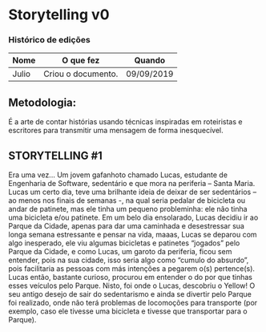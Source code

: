 # Storytelling v0

### Histórico de edições
| Nome|O que fez|Quando|
|-----|---------|------|
| Julio | Criou o documento. | 09/09/2019 |

## Metodologia:
É a arte de contar histórias usando técnicas inspiradas em roteiristas e escritores para transmitir uma mensagem de forma inesquecível.

## STORYTELLING #1
Era uma vez... Um jovem gafanhoto chamado Lucas, estudante de Engenharia de Software, sedentário e que mora na periferia – Santa Maria. Lucas um certo dia, teve uma brilhante ideia de deixar de ser sedentários – ao menos nos finais de semanas -, na qual seria pedalar de bicicleta ou andar de patinete, mas ele tinha um pequeno probleminha: ele não tinha uma bicicleta e/ou patinete.
	Em um belo dia ensolarado, Lucas decidiu ir ao Parque da Cidade, apenas para dar uma caminhada e desestressar sua longa semana estressante e pensar na vida, maaas, Lucas se deparou com algo inesperado, ele viu algumas bicicletas e patinetes “jogados” pelo Parque da Cidade, e como Lucas, um garoto da periferia, ficou sem entender, pois na sua cidade, isso seria algo como “cumulo do absurdo”, pois facilitaria as pessoas com más intenções a pegarem o(s) pertence(s). Lucas então, bastante curioso, procurou em entender o do por que tinhas esses veículos pelo Parque.
	Nisto, foi onde o Lucas, descobriu o Yellow! O seu antigo desejo de sair do sedentarismo e ainda se divertir pelo Parque foi realizado, onde não terá problemas de locomoções para transporte (por exemplo, caso ele tivesse uma bicicleta e tivesse que transportar para o Parque).

